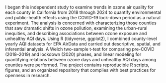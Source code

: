 I began this independent study to examine trends in ozone air quality for each county in California from 2018 through 2024 to quantify environmental and public-health effects using the COVID-19 lock-down 
period as a natural experiment. The analysis is concerned with characterizing those counties that saw dramatic shifts in ozone pollution, examining the urban-rural inequities, and describing associations
between ozone exposure and unhealthy AQI days.
Using R (tidyverse, ggplot2), I combined county-level yearly AQI datasets for EPA AirData and carried out descriptive, spatial, and inferential analysis. A Welch two-sample t-test for comparing
pre-COVID (2018–2019) and lockdown (2020) phases, and linear modeling for quantifying relations between ozone days and unhealthy AQI days among counties were performed. The project contains reproducible 
R scripts, figures, and an organized repository that complies with best practices for openness in research.
